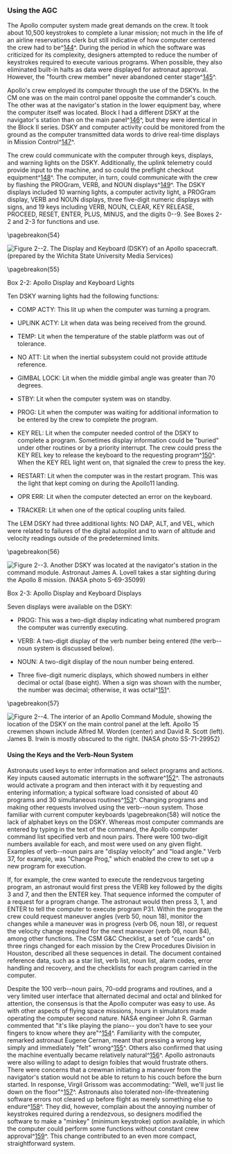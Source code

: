 ### Using the AGC

The Apollo computer system made great demands on the crew. It
took about 10,500 keystrokes to complete a lunar mission; not much in
the life of an airline reservations clerk but still indicative of how
computer centered the crew had to be^[144](#source2)^. During
the period in which the software was criticized for its complexity,
designers attempted to reduce the number of keystrokes required to
execute various programs. When possible, they also eliminated built-in
halts as data were displayed for astronaut approval. However, the
"fourth crew member" never abandoned center
stage^[145](#source2)^.

Apollo's crew employed its computer through the use of the DSKYs. In the
CM one was on the main control panel opposite the commander's couch. The
other was at the navigator's station in the lower equipment bay, where
the computer itself was located. Block I had a different DSKY at the
navigator's station than on the main panel^[146](#source2)^, but
they were identical in the Block II series. DSKY and computer activity
could be monitored from the ground as the computer transmitted data
words to drive real-time displays in Mission
Control^[147](#source2)^.

The crew could communicate with the computer through keys, displays, and
warning lights on the DSKY. Additionally, the uplink telemetry could
provide input to the machine, and so could the preflight checkout
equipment^[148](#source2)^. The computer, in turn, could
communicate with the crew by flashing the PROGram, VERB, and NOUN
displays^[149](#source2)^. The DSKY displays included 10 warning
lights, a computer activity light, a PROGram display, VERB and NOUN
displays, three five-digit numeric displays with signs, and 19 keys
including VERB, NOUN, CLEAR, KEY RELEASE, PROCEED, RESET, ENTER, PLUS,
MINUS, and the digits 0--9. See Boxes 2-2 and 2-3 for functions and use.

\pagebreakon{54}

![**Figure 2--2**. The Display and Keyboard (DSKY) of an Apollo spacecraft.
(prepared by the Wichita State University Media Services)](images/p54.jpg)

\pagebreakon{55}

<div class="inbox">Box 2-2: Apollo Display and Keyboard Lights

Ten DSKY warning lights had the following functions:

-   COMP ACTY: This lit up when the computer was turning a program.

-   UPLINK ACTY: Lit when data was being received from the ground.

-   TEMP: Lit when the temperature of the stable platform was out
    of tolerance.

-   NO ATT: Lit when the inertial subsystem could not provide
    attitude reference.

-   GIMBAL LOCK: Lit when the middle gimbal angle was
    greater than 70 degrees.

-   STBY: Lit when the computer system was on standby.

-   PROG: Lit when the computer was waiting for additional information
    to be entered by the crew to complete the program.

-   KEY REL: Lit when the computer needed control of the DSKY to
    complete a program. Sometimes display information could be "buried"
    under other routines or by a priority interrupt. The crew could
    press the KEY REL key to release the keyboard to the requesting
    program^[150](#source2)^. When the KEY REL light went on,
    that signaled the crew to press the key.

-   RESTART: Lit when the computer was in the restart program. This was
    the light that kept coming on during the Apollo11 landing.

-   OPR ERR: Lit when the computer detected an error on the keyboard.

-   TRACKER: Lit when one of the optical coupling units failed.

The LEM DSKY had three additional lights: NO DAP, ALT, and VEL, which
were related to failures of the digital autopilot and to warn of
altitude and velocity readings outside of the predetermined limits.

</div>

\pagebreakon{56}

![**Figure 2--3**. Another DSKY was located at the navigator's station in the
command module. Astronaut James A. Lovell takes a star sighting during
the Apollo 8 mission. (NASA photo S-69-35099)](images/p56.jpg)

<div class="inbox">Box 2-3: Apollo Display and Keyboard Displays

Seven displays were available on the DSKY:

-   PROG: This was a two-digit display indicating what numbered program
    the computer was currently executing.

-   VERB: A two-digit display of the verb number being entered (the
    verb--noun system is discussed below).

-   NOUN: A two-digit display of the noun number being entered.

-   Three five-digit numeric displays, which showed numbers in either
    decimal or octal (base eight). When a sign was shown with the
    number, the number was decimal; otherwise, it was
    octal^[151](#source2)^.

</div>

\pagebreakon{57}

![**Figure 2--4**. The interior of an Apollo Command Module, showing the
location of the DSKY on the main control panel at the left. Apollo 15
crewmen shown include Alfred M. Worden (center) and David R. Scott
(left). James B. Irwin is mostly obscured to the right. (NASA photo
SS-71-29952)](images/p57.jpg)

#### Using the Keys and the Verb-Noun System

Astronauts used keys to enter information and select programs and
actions. Key inputs caused automatic interrupts in the
software^[152](#source2)^. The astronauts would activate a
program and then interact with it by requesting and entering
information; a typical software load consisted of about 40 programs and
30 simultaneous routines^[153](#source2)^. Changing programs and
making other requests involved using the verb--noun system. Those
familiar with current computer keyboards \pagebreakon{58} will notice the lack
of alphabet keys on the DSKY. Whereas most computer commands are entered
by typing in the text of the command, the Apollo computer command list
specified verb and noun pairs. There were 100 two-digit numbers
available for each, and most were used on any given flight. Examples of
verb--noun pairs are "display velocity" and "load angle." Verb 37, for
example, was "Change Prog," which enabled the crew to set up a new
program for execution.

If, for example, the crew wanted to execute the rendezvous targeting
program, an astronaut would first press the VERB key followed by the
digits 3 and 7, and then the ENTER key. That sequence informed the
computer of a request for a program change. The astronaut would then
press 3, 1, and ENTER to tell the computer to execute program P31.
Within the program the crew could request maneuver angles (verb 50, noun
18), monitor the changes while a maneuver was in progress (verb 06, noun
18), or request the velocity change required for the next maneuver (verb
06, noun 84), among other functions. The CSM G&C Checklist, a set of
"cue cards" on three rings changed for each mission by the Crew
Procedures Division in Houston, described all these sequences in detail.
The document contained reference data, such as a star list, verb list,
noun list, alarm codes, error handling and recovery, and the checklists
for each program carried in the computer.

Despite the 100 verb--noun pairs, 70-odd programs and routines, and a
very limited user interface that alternated decimal and octal and
blinked for attention, the consensus is that the Apollo computer was
easy to use. As with other aspects of flying space missions, hours in
simulators made operating the computer second nature. NASA engineer John
R. Garman commented that "it's like playing the piano-- you don't have
to see your fingers to know where they are"^[154](#source2)^.
Familiarity with the computer, remarked astronaut Eugene Cernan, meant
that pressing a wrong key simply and immediately "felt"
wrong^[155](#source2)^. Others also confirmed that using the
machine eventually became relatively natural^[156](#source2)^.
Apollo astronauts were also willing to adapt to design foibles that
would frustrate others. There were concerns that a crewman initiating a
maneuver from the navigator's station would not be able to return to his
couch before the burn started. In response, Virgil Grissom was
accommodating: "Well, we'll just lie down on the
floor"^[157](#source2)^. Astronauts also tolerated
non-life-threatening software errors not cleared up before flight as
merely something else to endure^[158](#source2)^. They did,
however, complain about the annoying number of keystrokes required
during a rendezvous, so designers modified the software to make a
"minkey" (minimum keystroke) option available, in which the computer
could perform some functions without constant crew
approval^[159](#source2)^. This change contributed to an even
more compact, straightforward system.
